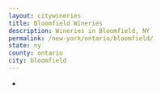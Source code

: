 ```yaml
---
layout: citywineries
title: Bloomfield Wineries
description: Wineries in Bloomfield, NY
permalink: /new-york/ontario/bloomfield/
state: ny
county: ontario
city: bloomfield
---
```

-
